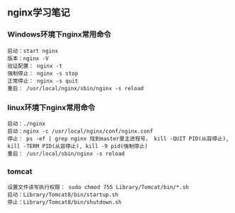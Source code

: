 ## nginx学习笔记

### Windows环境下nginx常用命令
   ```
   启动：start nginx
   版本：nginx -V
   验证配置： nginx -t
   强制停止： nginx -s stop
   正常停止： nginx -s quit
   重启： /usr/local/nginx/sbin/nginx -s reload
   ```

### linux环境下nginx常用命令
   ```
   启动：./nginx
   启动：nginx -c /usr/local/nginx/conf/nginx.conf
   停止： ps -ef | grep nginx 找到master里主进程号， kill -QUIT PID(从容停止), kill -TERM PID(从容停止), kill -9 pid(强制停止)
   重启： /usr/local/sbin/nginx -s reload
   ```

### tomcat
   ```
   设置文件读写执行权限： sudo chmod 755 Library/Tomcat/bin/*.sh
   启动：Library/Tomcat8/bin/startup.sh
   停止：Library/Tomcat8/bin/shutdown.sh
   ```